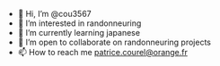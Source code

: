 - 👋 Hi, I’m @cou3567
- 👀 I’m interested in randonneuring
- 🌱 I’m currently learning japanese
- 💞️ I’m open to collaborate on randonneuring projects
- 📫 How to reach me patrice.courel@orange.fr

<!---
cou3567/cou3567 is a ✨ special ✨ repository because its `README.md` (this file) appears on your GitHub profile.
You can click the Preview link to take a look at your changes.
--->
